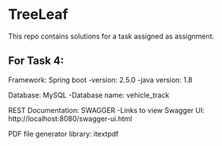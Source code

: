 # TreeLeaf

This repo contains solutions for a task assigned as assignment.

## For Task 4:

Framework: Spring boot
-version: 2.5.0
-java version: 1.8


Database: MySQL
-Database name: vehicle_track

REST Documentation: SWAGGER
-Links to view Swagger UI:  http://localhost:8080/swagger-ui.html

PDF file generator library: 
itextpdf